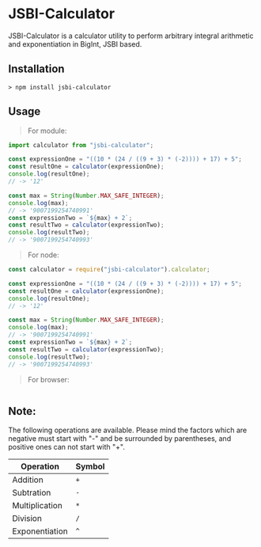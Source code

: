 # JSBI-Calculator

JSBI-Calculator is a calculator utility to perform arbitrary integral arithmetic and exponentiation in BigInt, JSBI based.

## Installation

```
> npm install jsbi-calculator
```

## Usage

> For module:

```js
import calculator from "jsbi-calculator";

const expressionOne = "((10 * (24 / ((9 + 3) * (-2)))) + 17) + 5";
const resultOne = calculator(expressionOne);
console.log(resultOne);
// -> '12'

const max = String(Number.MAX_SAFE_INTEGER);
console.log(max);
// -> '9007199254740991'
const expressionTwo = `${max} + 2`;
const resultTwo = calculator(expressionTwo);
console.log(resultTwo);
// -> '9007199254740993'
```

> For node:

```js
const calculator = require("jsbi-calculator").calculator;

const expressionOne = "((10 * (24 / ((9 + 3) * (-2)))) + 17) + 5";
const resultOne = calculator(expressionOne);
console.log(resultOne);
// -> '12'

const max = String(Number.MAX_SAFE_INTEGER);
console.log(max);
// -> '9007199254740991'
const expressionTwo = `${max} + 2`;
const resultTwo = calculator(expressionTwo);
console.log(resultTwo);
// -> '9007199254740993'
```

> For browser:

```js

```

## Note:

The following operations are available. Please mind the factors which are negative must start with "-"
and be surrounded by parentheses, and positive ones can not start with "+".

| Operation      | Symbol |
| -------------- | ------ |
| Addition       | `+`    |
| Subtration     | `-`    |
| Multiplication | `*`    |
| Division       | `/`    |
| Exponentiation | `^`    |
